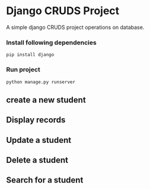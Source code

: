 # Django CRUDS Project
A simple django CRUDS project operations on database.

### Install following dependencies

```
pip install django
```

### Run project
```
python manage.py runserver
```

## create a new student 

## Display records

## Update a student

## Delete a student

## Search for a student
